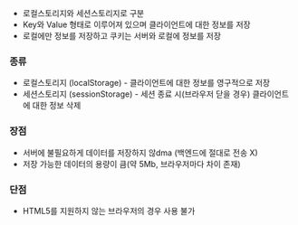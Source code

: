 
- 로컬스토리지와 세션스토리지로 구분
- Key와 Value 형태로 이루어져 있으며 클라이언트에 대한 정보를 저장
- 로컬에만 정보를 저장하고 쿠키는 서버와 로컬에 정보를 저장

### 종류
- 로컬스토리지 (localStorage) - 클라이언트에 대한 정보를 영구적으로 저장
- 세션스토리지 (sessionStorage) - 세션 종료 시(브라우저 닫을 경우) 클라이언트에 대한 정보 삭제 

### 장점
- 서버에 불필요하게 데이터를 저장하지 않dma (백엔드에 절대로 전송 X)
- 저장 가능한 데이터의 용량이 큼(약 5Mb, 브라우저마다 차이 존재) 

### 단점
- HTML5를 지원하지 않는 브라우저의 경우 사용 불가